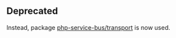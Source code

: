 ## Deprecated
Instead, package [php-service-bus/transport](https://github.com/php-service-bus/transport) is now used.

